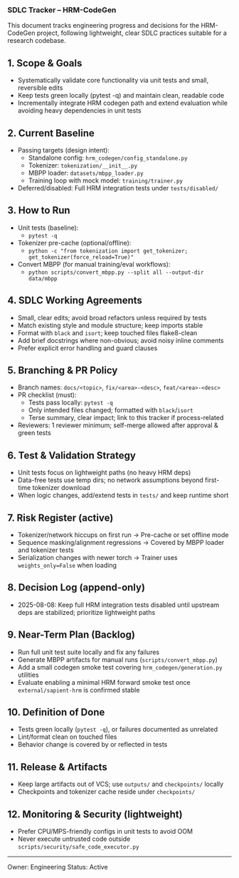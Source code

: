 ### SDLC Tracker – HRM-CodeGen

This document tracks engineering progress and decisions for the HRM-CodeGen project, following lightweight, clear SDLC practices suitable for a research codebase.

## 1. Scope & Goals

- Systematically validate core functionality via unit tests and small, reversible edits
- Keep tests green locally (pytest -q) and maintain clean, readable code
- Incrementally integrate HRM codegen path and extend evaluation while avoiding heavy dependencies in unit tests

## 2. Current Baseline

- Passing targets (design intent):
  - Standalone config: `hrm_codegen/config_standalone.py`
  - Tokenizer: `tokenization/__init__.py`
  - MBPP loader: `datasets/mbpp_loader.py`
  - Training loop with mock model: `training/trainer.py`
- Deferred/disabled: Full HRM integration tests under `tests/disabled/`

## 3. How to Run

- Unit tests (baseline):
  - `pytest -q`
- Tokenizer pre-cache (optional/offline):
  - `python -c "from tokenization import get_tokenizer; get_tokenizer(force_reload=True)"`
- Convert MBPP (for manual training/eval workflows):
  - `python scripts/convert_mbpp.py --split all --output-dir data/mbpp`

## 4. SDLC Working Agreements

- Small, clear edits; avoid broad refactors unless required by tests
- Match existing style and module structure; keep imports stable
- Format with `black` and `isort`; keep touched files flake8-clean
- Add brief docstrings where non-obvious; avoid noisy inline comments
- Prefer explicit error handling and guard clauses

## 5. Branching & PR Policy

- Branch names: `docs/<topic>`, `fix/<area>-<desc>`, `feat/<area>-<desc>`
- PR checklist (must):
  - Tests pass locally: `pytest -q`
  - Only intended files changed; formatted with `black`/`isort`
  - Terse summary, clear impact; link to this tracker if process-related
- Reviewers: 1 reviewer minimum; self-merge allowed after approval & green tests

## 6. Test & Validation Strategy

- Unit tests focus on lightweight paths (no heavy HRM deps)
- Data-free tests use temp dirs; no network assumptions beyond first-time tokenizer download
- When logic changes, add/extend tests in `tests/` and keep runtime short

## 7. Risk Register (active)

- Tokenizer/network hiccups on first run → Pre-cache or set offline mode
- Sequence masking/alignment regressions → Covered by MBPP loader and tokenizer tests
- Serialization changes with newer torch → Trainer uses `weights_only=False` when loading

## 8. Decision Log (append-only)

- 2025-08-08: Keep full HRM integration tests disabled until upstream deps are stabilized; prioritize lightweight paths

## 9. Near-Term Plan (Backlog)

- Run full unit test suite locally and fix any failures
- Generate MBPP artifacts for manual runs (`scripts/convert_mbpp.py`)
- Add a small codegen smoke test covering `hrm_codegen/generation.py` utilities
- Evaluate enabling a minimal HRM forward smoke test once `external/sapient-hrm` is confirmed stable

## 10. Definition of Done

- Tests green locally (`pytest -q`), or failures documented as unrelated
- Lint/format clean on touched files
- Behavior change is covered by or reflected in tests

## 11. Release & Artifacts

- Keep large artifacts out of VCS; use `outputs/` and `checkpoints/` locally
- Checkpoints and tokenizer cache reside under `checkpoints/`

## 12. Monitoring & Security (lightweight)

- Prefer CPU/MPS-friendly configs in unit tests to avoid OOM
- Never execute untrusted code outside `scripts/security/safe_code_executor.py`

---

Owner: Engineering
Status: Active

